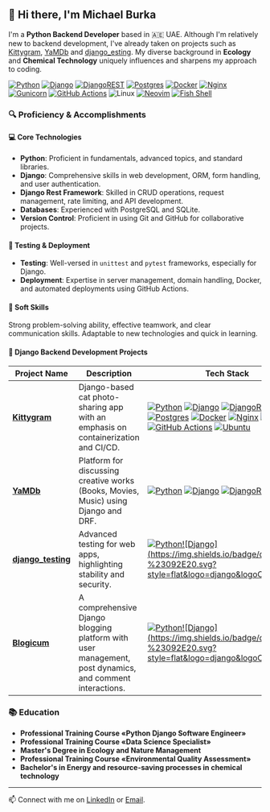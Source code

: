 ## 👋 Hi there, I'm Michael Burka

I'm a **Python Backend Developer** based in 🇦🇪 UAE. Although I'm relatively new to backend development, I've already taken on projects such as [Kittygram](https://github.com/Michael-Burka/kittygram_final), [YaMDb](https://github.com/Michael-Burka/api_yamdb) and [django_esting](https://github.com/Michael-Burka/django_testing). My diverse background in **Ecology** and **Chemical Technology** uniquely influences and sharpens my approach to coding.  

[![Python](https://img.shields.io/badge/python-3670A0?style=flat&logo=python&logoColor=ffdd54)](https://www.python.org/)
[![Django](https://img.shields.io/badge/django-%23092E20.svg?style=flat&logo=django&logoColor=white)](https://www.djangoproject.com/)
[![DjangoREST](https://img.shields.io/badge/DJANGO-REST-ff1709?style=flat&logo=django&logoColor=white&color=ff1709&labelColor=gray)](https://www.django-rest-framework.org/)
[![Postgres](https://img.shields.io/badge/postgres-%23316192.svg?style=flat&logo=postgresql&logoColor=white)](https://www.postgresql.org/)
[![Docker](https://img.shields.io/badge/docker-%230db7ed.svg?style=flat&logo=docker&logoColor=white)](https://hub.docker.com/repositories/michaelburka)
[![Nginx](https://img.shields.io/badge/nginx-%23009639.svg?style=flat&logo=nginx&logoColor=white)](https://www.nginx.com/)
[![Gunicorn](https://img.shields.io/badge/gunicorn-%298729.svg?style=flat&logo=gunicorn&logoColor=white)](https://gunicorn.org/)
[![GitHub Actions](https://img.shields.io/badge/github%20actions-%232671E5.svg?style=flat&logo=githubactions&logoColor=white)](https://github.com/features/actions)
![Linux](https://img.shields.io/badge/Linux-FCC624?style=flat&logo=linux&logoColor=black)
[![Neovim](https://img.shields.io/badge/NeoVim-%2357A143.svg?&style=flat&logo=neovim&logoColor=white)](https://neovim.io/)
[![Fish Shell](https://img.shields.io/badge/Shell-Fish-89e051?style=flat&logo=gnu-bash&logoColor=white)](https://fishshell.com/)

### 🔍 Proficiency & Accomplishments

#### 💻 Core Technologies
- **Python**: Proficient in fundamentals, advanced topics, and standard libraries.  
- **Django**: Comprehensive skills in web development, ORM, form handling, and user authentication.  
- **Django Rest Framework**: Skilled in CRUD operations, request management, rate limiting, and API development.  
- **Databases**: Experienced with PostgreSQL and SQLite.  
- **Version Control**: Proficient in using Git and GitHub for collaborative projects.  

#### 🧪 Testing & Deployment
- **Testing**: Well-versed in `unittest` and `pytest` frameworks, especially for Django.  
- **Deployment**: Expertise in server management, domain handling, Docker, and automated deployments using GitHub Actions.  

#### 🤝 Soft Skills
Strong problem-solving ability, effective teamwork, and clear communication skills. Adaptable to new technologies and quick in learning.  

#### 🚀 **Django Backend Development Projects**

| Project Name  | Description                                         | Tech Stack |
|-------------- |-----------------------------------------------------|--------------|
| [**Kittygram**](https://github.com/Michael-Burka/kittygram_final) | Django-based cat photo-sharing app with an emphasis on containerization and CI/CD. |[![Python](https://img.shields.io/badge/python-3670A0?style=flat&logo=python&logoColor=ffdd54)](https://www.python.org/) [![Django](https://img.shields.io/badge/django-%23092E20.svg?style=flat&logo=django&logoColor=white)](https://www.djangoproject.com/) [![DjangoREST](https://img.shields.io/badge/DJANGO-REST-ff1709?style=flat&logo=django&logoColor=white&color=ff1709&labelColor=gray)](https://www.django-rest-framework.org/) [![Postgres](https://img.shields.io/badge/postgres-%23316192.svg?style=flat&logo=postgresql&logoColor=white)](https://www.postgresql.org/) [![Docker](https://img.shields.io/badge/docker-%230db7ed.svg?style=flat&logo=docker&logoColor=white)](https://hub.docker.com/repositories/michaelburka) [![Nginx](https://img.shields.io/badge/nginx-%23009639.svg?style=flat&logo=nginx&logoColor=white)](https://www.nginx.com/) [![Gunicorn](https://img.shields.io/badge/gunicorn-%298729.svg?style=flat&logo=gunicorn&logoColor=white)](https://gunicorn.org/) [![GitHub Actions](https://img.shields.io/badge/github%20actions-%232671E5.svg?style=flat&logo=githubactions&logoColor=white)](https://github.com/features/actions) [![Ubuntu](https://img.shields.io/badge/Ubuntu-E95420?style=flat&logo=ubuntu&logoColor=white)](https://ubuntu.com/) |
| [**YaMDb**](https://github.com/Michael-Burka/api_yamdb)           | Platform for discussing creative works (Books, Movies, Music) using Django and DRF. |[![Python](https://img.shields.io/badge/python-3670A0?style=flat&logo=python&logoColor=ffdd54)](https://www.python.org/) [![Django](https://img.shields.io/badge/django-%23092E20.svg?style=flat&logo=django&logoColor=white)](https://www.djangoproject.com/) [![DjangoREST](https://img.shields.io/badge/DJANGO-REST-ff1709?style=flat&logo=django&logoColor=white&color=ff1709&labelColor=gray)](https://www.django-rest-framework.org/)|
| [**django_testing**](https://github.com/Michael-Burka/django_testing)|Advanced testing for web apps, highlighting stability and security. |[![Python](https://img.shields.io/badge/python-3670A0?style=flat&logo=python&logoColor=ffdd54)](https://www.python.org/)[![Django] (https://img.shields.io/badge/django-%23092E20.svg?style=flat&logo=django&logoColor=white)](https://www.djangoproject.com/)|
| [**Blogicum**](https://github.com/Michael-Burka/Blogicum) | A comprehensive Django blogging platform with user management, post dynamics, and comment interactions. |[![Python](https://img.shields.io/badge/python-3670A0?style=flat&logo=python&logoColor=ffdd54)](https://www.python.org/)[![Django] (https://img.shields.io/badge/django-%23092E20.svg?style=flat&logo=django&logoColor=white)](https://www.djangoproject.com/)|


### 📚 Education
- **Professional Training Course «Python Django Software Engineer»**
- **Professional Training Course «Data Science Specialist»**
- **Master's Degree in Ecology and Nature Management**
- **Professional Training Course «Environmental Quality Assessment»**
- **Bachelor's in Energy and resource-saving processes in chemical technology**

---

📫 Connect with me on [LinkedIn](https://www.linkedin.com/in/michael-burka-485832251/) or [Email](mailto:contact@michaelburka.com).
